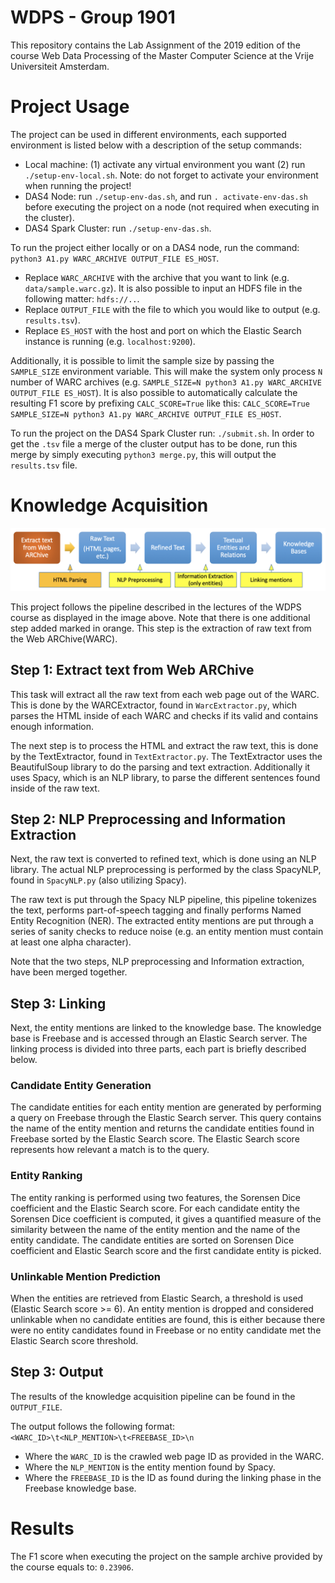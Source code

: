 # WDPS - Group 1901
This repository contains the Lab Assignment of the 2019 edition of the course Web Data Processing of the Master Computer Science at the Vrije Universiteit Amsterdam.

# Project Usage
The project can be used in different environments, each supported environment is listed below with a description of the setup commands:
* Local machine: (1) activate any virtual environment you want (2) run `./setup-env-local.sh`. Note: do not forget to activate your environment when running the project! 
* DAS4 Node: run `./setup-env-das.sh`, and run `. activate-env-das.sh` before executing the project on a node (not required when executing in the cluster).
* DAS4 Spark Cluster: run `./setup-env-das.sh`.

To run the project either locally or on a DAS4 node, run the command: `python3 A1.py WARC_ARCHIVE OUTPUT_FILE ES_HOST`.
* Replace `WARC_ARCHIVE` with the archive that you want to link (e.g. `data/sample.warc.gz`). It is also possible to input an HDFS file in the following matter: `hdfs://..`.
* Replace `OUTPUT_FILE` with the file to which you would like to output (e.g. `results.tsv`).
* Replace `ES_HOST` with the host and port on which the Elastic Search instance is running (e.g. `localhost:9200`).

Additionally, it is possible to limit the sample size by passing the `SAMPLE_SIZE` environment variable. This will make the system only process `N` number of WARC archives (e.g. `SAMPLE_SIZE=N python3 A1.py WARC_ARCHIVE OUTPUT_FILE ES_HOST`). It is also possible to automatically calculate the resulting F1 score by prefixing `CALC_SCORE=True` like this: `CALC_SCORE=True SAMPLE_SIZE=N python3 A1.py WARC_ARCHIVE OUTPUT_FILE ES_HOST`.

To run the project on the DAS4 Spark Cluster run: `./submit.sh`. In order to get the `.tsv` file a merge of the cluster output has to be done, run this merge by simply executing `python3 merge.py`, this will output the `results.tsv` file.

# Knowledge Acquisition
![](images/pipeline.png)

This project follows the pipeline described in the lectures of the WDPS course as displayed in the image above. Note that there is one additional step added marked in orange. This step is the extraction of raw text from the Web ARChive(WARC).

## Step 1: Extract text from Web ARChive
This task will extract all the raw text from each web page out of the WARC. This is done by the WARCExtractor, found in `WarcExtractor.py`, which parses the HTML inside of each WARC and checks if its valid and contains enough information.

The next step is to process the HTML and extract the raw text, this is done by the TextExtractor, found in `TextExtractor.py`. The TextExtractor uses the BeautifulSoup library to do the parsing and text extraction. Additionally it uses Spacy, which is an NLP library, to parse the different sentences found inside of the raw text.


## Step 2: NLP Preprocessing and Information Extraction
Next, the raw text is converted to refined text, which is done using an NLP library. The actual NLP preprocessing is performed by the class SpacyNLP, found in `SpacyNLP.py` (also utilizing Spacy).  

The raw text is put through the Spacy NLP pipeline, this pipeline tokenizes the text, performs part-of-speech tagging and finally performs Named Entity Recognition (NER). The extracted entity mentions are put through a series of sanity checks to reduce noise (e.g. an entity mention must contain at least one alpha character).

Note that the two steps, NLP preprocessing and Information extraction, have been merged together.

## Step 3: Linking
Next, the entity mentions are linked to the knowledge base. The knowledge base is Freebase and is accessed through an Elastic Search server. The linking process is divided into three parts, each part is briefly described below. 

### Candidate Entity Generation
The candidate entities for each entity mention are generated by performing a query on Freebase through the Elastic Search server. This query contains the name of the entity mention and returns the candidate entities found in Freebase sorted by the Elastic Search score. The Elastic Search score represents how relevant a match is to the query. 

### Entity Ranking
The entity ranking is performed using two features, the Sorensen Dice coefficient and the Elastic Search score. For each candidate entity the Sorensen Dice coefficient is computed, it gives a quantified measure of the similarity between the name of the entity mention and the name of the entity candidate. The candidate entities are sorted on Sorensen Dice coefficient and Elastic Search score and the first candidate entity is picked.

### Unlinkable Mention Prediction
When the entities are retrieved from Elastic Search, a threshold is used (Elastic Search score >= 6). An entity mention is dropped and considered unlinkable when no candidate entities are found, this is either because there were no entity candidates found in Freebase or no entity candidate met the Elastic Search score threshold.

## Step 3: Output
The results of the knowledge acquisition pipeline can be found in the `OUTPUT_FILE`.

The output follows the following format: `<WARC_ID>\t<NLP_MENTION>\t<FREEBASE_ID>\n`
* Where the `WARC_ID` is the crawled web page ID as provided in the WARC.
* Where the `NLP_MENTION` is the entity mention found by Spacy.
* Where the `FREEBASE_ID` is the ID as found during the linking phase in the Freebase knowledge base.

# Results
The F1 score when executing the project on the sample archive provided by the course equals to: `0.23906`.